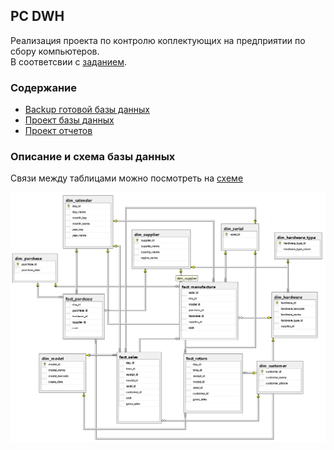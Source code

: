 ## PC DWH

Реализация проекта по контролю коплектующих на предприятии по сбору компьютеров.  
В соответсвии с [заданием](https://github.com/Imato/PC_DWH/blob/master/Description/specification.md).

### Содержание 

- [Backup готовой базы данных](https://github.com/Imato/PC_DWH/tree/master/DB)
- [Проект базы данных](https://github.com/Imato/PC_DWH/tree/master/Project/PC_DWH/Database/Database)
- [Проект отчетов](https://github.com/Imato/PC_DWH/tree/master/Project/PC_DWH/RS/RS)

### Описание и схема базы данных


Связи между таблицами можно посмотреть на [схеме](https://github.com/Imato/PC_DWH/blob/master/Description/Pic/pic_001.png)

![pic 001](https://github.com/Imato/PC_DWH/blob/master/Description/Pic/pic_001.png)
